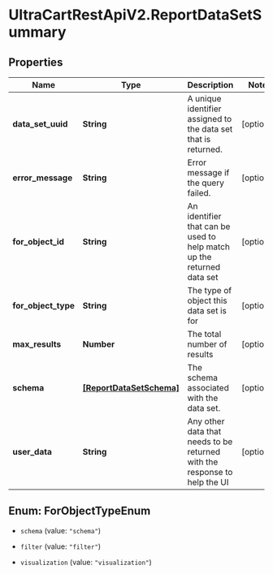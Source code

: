 # UltraCartRestApiV2.ReportDataSetSummary

## Properties

Name | Type | Description | Notes
------------ | ------------- | ------------- | -------------
**data_set_uuid** | **String** | A unique identifier assigned to the data set that is returned. | [optional] 
**error_message** | **String** | Error message if the query failed. | [optional] 
**for_object_id** | **String** | An identifier that can be used to help match up the returned data set | [optional] 
**for_object_type** | **String** | The type of object this data set is for | [optional] 
**max_results** | **Number** | The total number of results | [optional] 
**schema** | [**[ReportDataSetSchema]**](ReportDataSetSchema.md) | The schema associated with the data set. | [optional] 
**user_data** | **String** | Any other data that needs to be returned with the response to help the UI | [optional] 



## Enum: ForObjectTypeEnum


* `schema` (value: `"schema"`)

* `filter` (value: `"filter"`)

* `visualization` (value: `"visualization"`)




